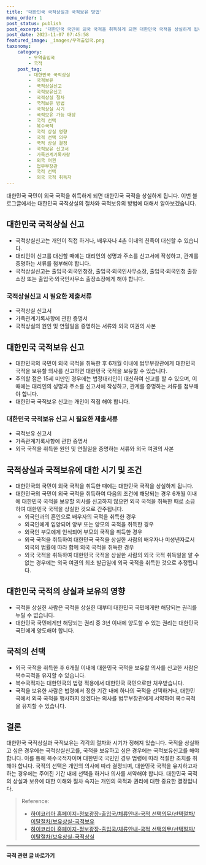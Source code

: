 ```yaml
---
title: '대한민국 국적상실과 국적보유 방법'
menu_order: 1
post_status: publish
post_excerpt: '대한민국 국민이 외국 국적을 취득하게 되면 대한민국 국적을 상실하게 됩니다. 이번 블로그글에서는 대한민국 국적상실의 절차와 국적보유의 방법에 대해서 알아보겠습니다.'
post_date: 2023-11-07 07:45:58
featured_image: _images/무역출입국.png
taxonomy:
    category:
        - 무역출입국
        - 국적
    post_tag:
        - 대한민국 국적상실
        -  국적보유
        -  국적상실신고
        -  국적보유신고
        -  국적상실 절차
        -  국적보유 방법
        -  국적상실 시기
        -  국적보유 가능 대상
        -  국적 선택
        -  복수국적
        -  국적 상실 영향
        -  국적 선택 의무
        -  국적 상실 결정
        -  국적보유 신고서
        -  가족관계기록사항
        -  외국 여권
        -  법무부장관
        -  국적 선택
        -  외국 국적 취득자
---
```



대한민국 국민이 외국 국적을 취득하게 되면 대한민국 국적을 상실하게 됩니다. 이번 블로그글에서는 대한민국 국적상실의 절차와 국적보유의 방법에 대해서 알아보겠습니다.

## 대한민국 국적상실 신고

- 국적상실신고는 개인이 직접 하거나, 배우자나 4촌 이내의 친족이 대신할 수 있습니다.
- 대리인이 신고를 대신할 때에는 대리인의 성명과 주소를 신고서에 작성하고, 관계를 증명하는 서류를 첨부해야 합니다.
- 국적상실신고는 출입국·외국인청장, 출입국·외국인사무소장, 출입국·외국인청 출장소장 또는 출입국·외국인사무소 출장소장에게 해야 합니다.

### 국적상실신고 시 필요한 제출서류

- 국적상실 신고서
- 가족관계기록사항에 관한 증명서
- 국적상실의 원인 및 연월일을 증명하는 서류와 외국 여권의 사본

## 대한민국 국적보유 신고

- 대한민국의 국민이 외국 국적을 취득한 후 6개월 이내에 법무부장관에게 대한민국 국적을 보유할 의사를 신고하면 대한민국 국적을 보유할 수 있습니다.
- 주의할 점은 15세 미만인 경우에는 법정대리인이 대신하여 신고를 할 수 있으며, 이 때에는 대리인의 성명과 주소를 신고서에 작성하고, 관계를 증명하는 서류를 첨부해야 합니다.
- 대한민국 국적보유 신고는 개인이 직접 해야 합니다.

### 대한민국 국적보유 신고 시 필요한 제출서류

- 국적보유 신고서
- 가족관계기록사항에 관한 증명서
- 외국 국적을 취득한 원인 및 연월일을 증명하는 서류와 외국 여권의 사본

## 국적상실과 국적보유에 대한 시기 및 조건

- 대한민국의 국민이 외국 국적을 취득한 때에는 대한민국 국적을 상실하게 됩니다.
- 대한민국의 국민이 외국 국적을 취득하여 다음의 조건에 해당되는 경우 6개월 이내에 대한민국 국적을 보유할 의사를 신고하지 않으면 외국 국적을 취득한 때로 소급하여 대한민국 국적을 상실한 것으로 간주됩니다.
  - 외국인과의 혼인으로 배우자의 국적을 취득한 경우
  - 외국인에게 입양되어 양부 또는 양모의 국적을 취득한 경우
  - 외국인 부모에게 인식되어 부모의 국적을 취득한 경우
  - 외국 국적을 취득하여 대한민국 국적을 상실한 사람의 배우자나 미성년자로서 외국의 법률에 따라 함께 외국 국적을 취득한 경우
  - 외국 국적을 취득하여 대한민국 국적을 상실한 사람의 외국 국적 취득일을 알 수 없는 경우에는 외국 여권의 최초 발급일에 외국 국적을 취득한 것으로 추정됩니다.

## 대한민국 국적의 상실과 보유의 영향

- 국적을 상실한 사람은 국적을 상실한 때부터 대한민국 국민에게만 해당되는 권리를 누릴 수 없습니다.
- 대한민국 국민에게만 해당되는 권리 중 3년 이내에 양도할 수 있는 권리는 대한민국 국민에게 양도해야 합니다.

## 국적의 선택

- 외국 국적을 취득한 후 6개월 이내에 대한민국 국적을 보유할 의사를 신고한 사람은 복수국적을 유지할 수 있습니다.
- 복수국적자는 대한민국의 법령 적용에서 대한민국 국민으로만 처우받습니다.
- 국적을 보유한 사람은 법령에서 정한 기간 내에 하나의 국적을 선택하거나, 대한민국에서 외국 국적을 행사하지 않겠다는 의사를 법무부장관에게 서약하여 복수국적을 유지할 수 있습니다.

## 결론

대한민국 국적상실과 국적보유는 각각의 절차와 시기가 정해져 있습니다. 국적을 상실하고 싶은 경우에는 국적상실신고를, 국적을 보유하고 싶은 경우에는 국적보유신고를 해야 합니다. 이를 통해 복수국적자이며 대한민국 국민인 경우 법령에 따라 적절한 조치를 취해야 합니다. 국적의 선택은 개인의 의사에 따라 결정되며, 대한민국 국적을 유지하고자 하는 경우에는 주어진 기간 내에 선택을 하거나 의사를 서약해야 합니다. 대한민국 국적의 상실과 보유에 대한 이해와 절차 숙지는 개인의 국적과 권리에 대한 중요한 결정입니다.

> Reference:
> - [하이코리아 홈페이지-정보광장-출입국/체류안내-국적 선택의무/선택절차/이탈절차/보유상실-국적보유](https://www.hikorea.go.kr/info/InfoDatail.pt?CAT_SEQ=282&PARENT_ID=155) 
> - [하이코리아 홈페이지-정보광장-출입국/체류안내-국적 선택의무/선택절차/이탈절차/보유상실-국적상실](https://www.hikorea.go.kr/info/InfoDatail.pt?CAT_SEQ=282&PARENT_ID=155) 


<!-- wp:separator -->
<hr class="wp-block-separator has-alpha-channel-opacity"/>
<!-- /wp:separator -->

<!-- wp:group {"backgroundColor":"base","layout":{"type":"constrained"}} -->
<div class="wp-block-group has-base-background-color has-background"><!-- wp:paragraph {"align":"center","fontSize":"medium"} -->
<p class="has-text-align-center has-large-font-size"><strong>국적 관련 글 바로가기</strong></p>
<!-- /wp:paragraph -->


<!-- wp:latest-posts
{"categories":[{"id":14351,"count":19,"description":"","link":"https://uknowlaw.com/category/%ea%b5%ad%ec%a0%81/","name":"국적","slug":"국적","taxonomy":"category","parent":0,"meta":[],"_links":{"self":[{"href":"https://uknowlaw.com/wp-json/wp/v2/categories/14351"}],"collection":[{"href":"https://uknowlaw.com/wp-json/wp/v2/categories"}],"about":[{"href":"https://uknowlaw.com/wp-json/wp/v2/taxonomies/category"}],"wp:post_type":[{"href":"https://uknowlaw.com/wp-json/wp/v2/posts?categories=14351"}],"curies":[{"name":"wp","href":"https://api.w.org/{rel}","templated":true}]}}],"postsToShow":100,"excerptLength":28,"postLayout":"grid","columns":2,"featuredImageAlign":"left","featuredImageSizeSlug":"large","fontSize":"small"} /--></div>
<!-- /wp:group -->